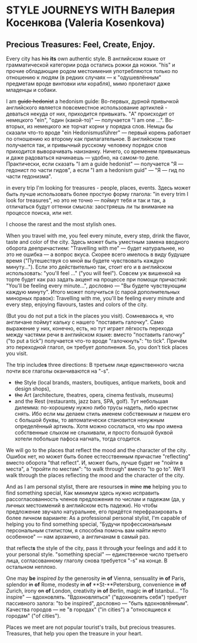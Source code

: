 # STYLE JOURNEYS WITH Валерия Косенкова (Valeria Kosenkova)

## Precious Treasures: Feel, Create, Enjoy.

Every city has ~~his~~ **its** own authentic style.
В английском языке от грамматической категории рода остались рожки да ножки. "his" и прочие обладающие родом местоимения употребляются только по отношению к людям (в редких случаях — к "одушевлённым" предметам вроде винтовки или корабля), мимо пролетают даже младенцы и собаки.

I am ~~guide hedonist~~ a hedonism guide:
Во-первых, дурной привычкой английского является повсеместное использование артиклей - деваться некуда от них, приходится привыкать. "A" происходит от немецкого "ein", "один (какой-то)" — получается "I am one ...". Во-вторых, из немецкого же торчат корни у порядка слов. Немцы бы сказали что-то вроде "ein Hedonismusführer" — первый корень работает по отношению ко второму как прилагательное. В английском тоже получается так, и привычный русскому человеку порядок слов приходится выворачивать наизнанку. Ничего, со временем привыкаешь и даже радоваться начинаешь — удобно, на самом-то деле. Практически, если сказать "I am a guide hedonist" — получается "Я — гедонист по части гидов", а если "I am a hedonism guid" — "Я — гид по части гедонизма".

in every trip I'm looking for treasures - people, places, events.
Здесь может быть лучше использовать более простую форму глагола: "in every trim I look for treasures", но это не точно — поймут тебя и так и так, а отличаться будут оттенки смысла: заостряешь ли ты внимание на процессе поиска, или нет.


I choose the rarest and the most stylish ones.

When you travel with me, you feel every minute, every step, drink the flavor, taste and color of the city.
Здесь может быть уместным замена вводного оборота деепричастием: "Travelling with me" — будет натуральнее, но это не ошибка — а вопрос вкуса.
Скорее всего имелось в виду будущее время ("Путешествуя со мной вы будете чувствовать каждую минуту..."). Если это действительно так, стоит его и в английском использовать: "you'll feel ..." ("you will feel").
Совсем уж вишенкой на торте будет как раз задать акцент на процессе при помощи причастий: "You'll be feeling every minute...", дословно — "Вы будете чувствующим каждую минуту". Итого может получиться (с парой дополнительных минорных правок):
Travelling with me, you'll be feeling every minute and every step, enjoying flavours, tastes and colors of the city.

(But you do not put a tick in the places you visit).
Сомневаюсь я, что англичане поймут кальку с нашего "поставить галочку". Само выражение у них, конечно, есть, но тут играет лёгкость перехода между частями речи в английском языке: вместо "поставить галочку" ("to put a tick") получается что-то вроде "галочкнуть": "to tick". Причём это переходной глагол, он требует дополнения.
So, you don't tick places you visit.

The trip include**s** three directions:
В третьем лице единственного числа почти все глаголы оканчиваются на "-s".

* ~~the~~ Style (local brands, masters, boutiques, antique markets, book and design shops),
* ~~the~~ Art (architecture, theatres, opera, cinema festivals, museums)
* and the Rest (restaurants, jazz bars, SPA, golf).
Тут небольшая дилемма: по-хорошему нужно либо трусы надеть, либо крестик снять. Ибо если мы делаем стиль именем собственным и пишем его с большой буквы, то автоматически становится ненужным определённый артикль. Хотя можно сослаться, что мы про имена собственные слыхом не слыхивали, и просто большой буквой хотели побольше пафоса нагнать, тогда сгодится.

We will go to the places that reflect the mood and the character of the city.
Ошибок нет, но может быть более естесственным причастие "reflecting" вместо оборота "that reflect".
И, может быть, лучше будет не "пойти в места", а "пройти по местам": "to walk through" вместо "to go to".
We'll walk through the places reflecting the mood and the character of the city.

And as I am personal stylist, there are resourse**s** in ~~mine~~ **me** helping you to find something special,
Как минимум здесь нужно исправить рассогласованность членов предложения по числам и падежам (да, у личных местоимений в английском есть падежи).
Но чтобы предложение звучало натуральнее, его придётся перефразировать в более личном варианте:
As a professional personal stylist, I'm capable of helping you to find something special,
"Будучи профессиональным персональным стилистом, я способна помочь вам найти нечто особенное" — нам архаично, а англичанам в самый раз.

that reflect**s** the style of the city, pass it throug**h** your feelings and add it to your personal style.
"something special" — единственное число третьего лица, согласованному глаголу снова требуется "-s" на конце. В остальном неплохо.

One may **be** inspire*d* *by* the generosity ~~in~~ **of** Vienna, sensuality ~~in~~ **of** Paris, splendor ~~in~~ **of** Rome, modesty ~~in~~ **of** **St-**Petersburg, convenience ~~in~~ **of** Zurich, irony ~~on~~ **of** London, creativity ~~in~~ **of** Berlin, magic ~~in~~ **of** Istanbul...
"To inspire" — вдохновлять. "Вдохновляться" ("вдохновлять себя") требует пассивного залога: "to be inspired", дословно — "быть вдохновлённым". Качества городов — не "в городах" ("in cities") а "относящиеся к городам" ("of cities").

Places we meet are not popular tourist's trails, but precious treasures. Treasures,
that help you open the treasure in your heart.
